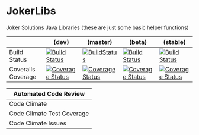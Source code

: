 # JokerLibs
Joker Solutions Java Libraries (these are just some basic helper functions)

|                            | (dev)                                                                                                                                                                  | (master)                                                                                                                                                                     | (beta)                                                                                                                                                                   | (stable)                                                                                                                                                                     |
|----------------------------|------------------------------------------------------------------------------------------------------------------------------------------------------------------------|------------------------------------------------------------------------------------------------------------------------------------------------------------------------------|--------------------------------------------------------------------------------------------------------------------------------------------------------------------------|------------------------------------------------------------------------------------------------------------------------------------------------------------------------------|
| Build Status               | [![Build Status](https://travis-ci.org/mitoskalandiel/JokerLibs.svg?branch=dev)](https://travis-ci.org/mitoskalandiel/JokerLibs)                                       | [![BuildStatus](https://travis-ci.org/mitoskalandiel/JokerLibs.svg?branch=master)](https://travis-ci.org/mitoskalandiel/JokerLibs)                                           | [![Build Status](https://travis-ci.org/mitoskalandiel/JokerLibs.svg?branch=beta)](https://travis-ci.org/mitoskalandiel/JokerLibs)                                        | [![Build Status](https://travis-ci.org/mitoskalandiel/JokerLibs.svg?branch=stable)](https://travis-ci.org/mitoskalandiel/JokerLibs)                                          |
| Coveralls Coverage         | [![Coverage Status](https://coveralls.io/repos/github/mitoskalandiel/JokerLibs/badge.svg?branch=dev)](https://coveralls.io/github/mitoskalandiel/JokerLibs?branch=dev) | [![Coverage Status](https://coveralls.io/repos/github/mitoskalandiel/JokerLibs/badge.svg?branch=master)](https://coveralls.io/github/mitoskalandiel/JokerLibs?branch=master) | [![Coverage Status](https://coveralls.io/repos/github/mitoskalandiel/JokerLibs/badge.svg?branch=beta)](https://coveralls.io/github/mitoskalandiel/JokerLibs?branch=beta) | [![Coverage Status](https://coveralls.io/repos/github/mitoskalandiel/JokerLibs/badge.svg?branch=stable)](https://coveralls.io/github/mitoskalandiel/JokerLibs?branch=stable) |

| Automated Code Review                                                                                                                                                                          |
|------------------------------------------------------------------------------------------------------------------------------------------------------------------------------------------------|
| Code Climate               | [![Code Climate](https://codeclimate.com/github/mitoskalandiel/JokerLibs/badges/gpa.svg)](https://codeclimate.com/github/mitoskalandiel/JokerLibs)                |
| Code Climate Test Coverage | [![Test Coverage](https://codeclimate.com/github/mitoskalandiel/JokerLibs/badges/coverage.svg)](https://codeclimate.com/github/mitoskalandiel/JokerLibs/coverage) |
| Code Climate Issues        | [![Issue Count](https://codeclimate.com/github/mitoskalandiel/JokerLibs/badges/issue_count.svg)](https://codeclimate.com/github/mitoskalandiel/JokerLibs)         |
